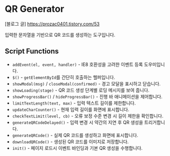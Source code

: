 # QR Generator
[블로그 글]
https://prozac0401.tistory.com/53

입력한 문자열을 기반으로 QR 코드를 생성하는 도구입니다.

## Script Functions
- `addEvent(el, event, handler)` - IE8 호환성을 고려한 이벤트 등록 도우미입니다.
- `$()` - `getElementById`를 간단히 호출하는 헬퍼입니다.
- `showModal(msg)` / `closeModal(confirmed)` - 경고 모달을 표시하고 닫습니다.
- `showLoading(stage)` - QR 코드 생성 단계별 로딩 메시지를 보여 줍니다.
- `showProgressBar()` / `hideProgressBar()` - 진행 바 애니메이션을 제어합니다.
- `limitTextLength(text, max)` - 입력 텍스트 길이를 제한합니다.
- `updateCharCounter()` - 현재 입력 길이를 화면에 표시합니다.
- `checkTextLimit(level, cb)` - 오류 보정 수준 변경 시 길이 제한을 확인합니다.
- `generateQRCodeDelayed()` - 입력 변경 시 약간의 지연 후 QR 생성을 트리거합니다.
- `generateQRCode()` - 실제 QR 코드를 생성하고 화면에 표시합니다.
- `downloadQRCode()` - 생성된 QR 코드를 이미지로 저장합니다.
- `init()` - 페이지 로드시 이벤트 바인딩과 기본 QR 생성을 수행합니다.
